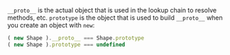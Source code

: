 `__proto__` is the actual object that is used in the lookup chain to resolve methods, etc. 
`prototype` is the object that is used to build `__proto__` when you create an object with `new`:

```js
( new Shape ).__proto__ === Shape.prototype
( new Shape ).prototype === undefined
```